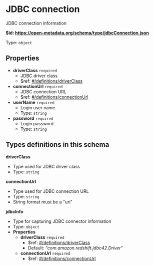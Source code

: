 # JDBC connection

JDBC connection information

<b id="httpsopen-metadata.orgschematypejdbcconnection.json">&#36;id: https://open-metadata.org/schema/type/jdbcConnection.json</b>

Type: `object`

## Properties
 - <b id="#https://open-metadata.org/schema/type/jdbcConnection.json/properties/driverClass">driverClass</b> `required`
	 - JDBC driver class
	 - &#36;ref: [#/definitions/driverClass](#/definitions/driverClass)
 - <b id="#https://open-metadata.org/schema/type/jdbcConnection.json/properties/connectionUrl">connectionUrl</b> `required`
	 - JDBC connection URL
	 - &#36;ref: [#/definitions/connectionUrl](#/definitions/connectionUrl)
 - <b id="#https://open-metadata.org/schema/type/jdbcConnection.json/properties/userName">userName</b> `required`
	 - Login user name.
	 - Type: `string`
 - <b id="#https://open-metadata.org/schema/type/jdbcConnection.json/properties/password">password</b> `required`
	 - Login password.
	 - Type: `string`


## Types definitions in this schema
**driverClass**

 - Type used for JDBC driver class
 - Type: `string`


**connectionUrl**

 - Type used for JDBC connection URL
 - Type: `string`
 - String format must be a "uri"


**jdbcInfo**

 - Type for capturing JDBC connector information
 - Type: `object`
 - **Properties**
	 - <b id="#https://open-metadata.org/schema/type/jdbcConnection.json/definitions/jdbcInfo/properties/driverClass">driverClass</b> `required`
		 - &#36;ref: [#/definitions/driverClass](#/definitions/driverClass)
		 - Default: _"com.amazon.redshift.jdbc42.Driver"_
	 - <b id="#https://open-metadata.org/schema/type/jdbcConnection.json/definitions/jdbcInfo/properties/connectionUrl">connectionUrl</b> `required`
		 - &#36;ref: [#/definitions/connectionUrl](#/definitions/connectionUrl)


